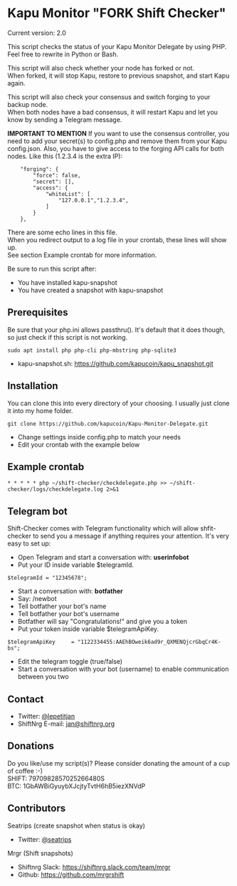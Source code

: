 # Kapu Monitor "FORK Shift Checker"
Current version: 2.0

This script checks the status of your Kapu Monitor Delegate by using PHP.<br>
Feel free to rewrite in Python or Bash. 
 
This script will also check whether your node has forked or not.<br>
When forked, it will stop Kapu, restore to previous snapshot, and start Kapu again.
  
This script will also check your consensus and switch forging to your backup node.<br>
When both nodes have a bad consensus, it will restart Kapu and let you know by sending a Telegram message.

<b>IMPORTANT TO MENTION</b>
If you want to use the consensus controller, you need to add your secret(s) to config.php and remove them from your Kapu config.json.
Also, you have to give access to the forging API calls for both nodes. Like this (1.2.3.4 is the extra IP):
```
    "forging": {
        "force": false,
        "secret": [],
        "access": {
            "whiteList": [
                "127.0.0.1","1.2.3.4",
            ]
        }
    },
```

There are some echo lines in this file.<br>
When you redirect output to a log file in your crontab, these lines will show up. <br>
See section Example crontab for more information.

Be sure to run this script after:
* You have installed kapu-snapshot
* You have created a snapshot with kapu-snapshot

## Prerequisites
Be sure that your php.ini allows passthru(). It's default that it does though, so just check if this script is not working.
```
sudo apt install php php-cli php-mbstring php-sqlite3
```
* kapu-snapshot.sh: https://github.com/kapucoin/kapu_snapshot.git

## Installation
You can clone this into every directory of your choosing. I usually just clone it into my home folder.
```
git clone https://github.com/kapucoin/Kapu-Monitor-Delegate.git
```
* Change settings inside config.php to match your needs
* Edit your crontab with the example below

## Example crontab
```
* * * * * php ~/shift-checker/checkdelegate.php >> ~/shift-checker/logs/checkdelegate.log 2>&1
```

## Telegram bot
Shift-Checker comes with Telegram functionality which will allow shfit-checker to send you a message if anything requires your attention. It's very easy to set up: 
* Open Telegram and start a conversation with: <b>userinfobot</b>
* Put your ID inside variable $telegramId. 
```
$telegramId = "12345678";
```
* Start a conversation with: <b>botfather</b>
* Say: /newbot
* Tell botfather your bot's name
* Tell botfather your bot's username
* Botfather will say "Congratulations!" and give you a token
* Put your token inside variable $telegramApiKey. 
```
$telegramApiKey 	= "1122334455:AAEhBOweik6ad9r_QXMENQjcrGbqCr4K-bs";
```
* Edit the telegram toggle (true/false)
* Start a conversation with your bot (username) to enable communication between you two

## Contact 
* Twitter: [@lepetitjan](https://twitter.com/lepetitjan) 
* ShiftNrg E-mail: [jan@shiftnrg.org](mailto:jan@shiftnrg.org) 

## Donations
Do you like/use my script(s)? Please consider donating the amount of a cup of coffee :-)<br>
SHIFT: 7970982857025266480S<br>
BTC: 1GbAWBiGyuybXJcjtyTvtH6hB5iezXNVdP

## Contributors
Seatrips (create snapshot when status is okay)
* Twitter: [@seatrips<br>](https://twitter.com/seatrips)

Mrgr (Shift snapshots)
* Shiftnrg Slack: https://shiftnrg.slack.com/team/mrgr
* Github: https://github.com/mrgrshift
